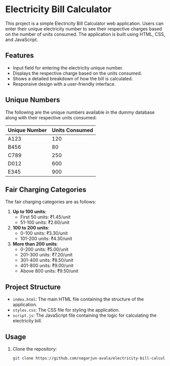 # Electricity Bill Calculator

This project is a simple Electricity Bill Calculator web application. Users can enter their unique electricity number to see their respective charges based on the number of units consumed. The application is built using HTML, CSS, and JavaScript.

## Features

- Input field for entering the electricity unique number.
- Displays the respective charge based on the units consumed.
- Shows a detailed breakdown of how the bill is calculated.
- Responsive design with a user-friendly interface.

## Unique Numbers

The following are the unique numbers available in the dummy database along with their respective units consumed:

| Unique Number | Units Consumed |
| ------------- | -------------- |
| A123          | 120            |
| B456          | 80             |
| C789          | 250            |
| D012          | 600            |
| E345          | 900            |

## Fair Charging Categories

The fair charging categories are as follows:

1. **Up to 100 units**:
   - First 50 units: ₹1.45/unit
   - 51-100 units: ₹2.60/unit
2. **100 to 200 units**:
   - 0-100 units: ₹3.30/unit
   - 101-200 units: ₹4.30/unit
3. **More than 200 units**:
   - 0-200 units: ₹5.00/unit
   - 201-300 units: ₹7.20/unit
   - 301-400 units: ₹8.50/unit
   - 401-800 units: ₹9.00/unit
   - Above 800 units: ₹9.50/unit

## Project Structure

- `index.html`: The main HTML file containing the structure of the application.
- `styles.css`: The CSS file for styling the application.
- `script.js`: The JavaScript file containing the logic for calculating the electricity bill.

## Usage

1. Clone the repository:
   ```bash
   git clone https://github.com/nagarjun-avala/electricity-bill-calculator.git
   ```
